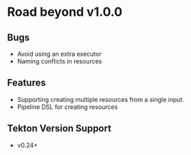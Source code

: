 
# Road beyond v1.0.0

## Bugs
- Avoid using an extra executor 
- Naming conflicts in resources

## Features
- Supporting creating multiple resources from a single input.
- Pipeline DSL for creating resources

## Tekton Version Support
- v0.24+
